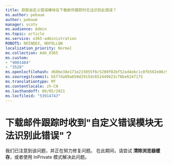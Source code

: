 ```yaml
---
title: 获取自定义错误模块在下载邮件跟踪时无法识别此错误？
ms.author: pebaum
author: pebaum
manager: scotv
ms.audience: Admin
ms.topic: article
ms.service: o365-administration
ROBOTS: NOINDEX, NOFOLLOW
localization_priority: Normal
ms.collection: Adm_O365
ms.custom:
- "9001484"
- "3520"
ms.openlocfilehash: d686e38e171e215055f6c5200f02bf52ad4ebc1c0fb502e86c9515a8658e0904
ms.sourcegitcommit: b5f7da89a650d2915dc652449623c78be6247175
ms.translationtype: MT
ms.contentlocale: zh-CN
ms.lasthandoff: 08/05/2021
ms.locfileid: "53914743"
---
```

# <a name="getting-custom-error-module-does-not-recognize-this-error-when-downloading-a-message-trace"></a>下载邮件跟踪时收到"自定义错误模块无法识别此错误"？

我们已注意到该问题，并正在努力修复问题。  在此期间，请尝试 **清除浏览器缓存**，或者使用 InPrivate 模式解决此问题。